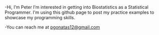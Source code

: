-Hi, I’m Peter
  I’m interested in getting into Biostatistics as a Statistical Programmer. I'm using this github page to post my practice examples to showcase my programming skills.

-You can reach me at pgonatas12@gmail.com

